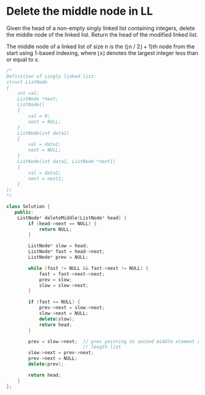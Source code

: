 # Delete the middle node in LL

Given the head of a non-empty singly linked list containing integers, delete the middle node of the linked list. Return the head of the modified linked list.

The middle node of a linked list of size n is the (⌊n / 2⌋ + 1)th node from the start using 1-based indexing, where ⌊x⌋ denotes the largest integer less than or equal to x.

```cpp
/*
Definition of singly linked list:
struct ListNode
{
    int val;
    ListNode *next;
    ListNode()
    {
        val = 0;
        next = NULL;
    }
    ListNode(int data1)
    {
        val = data1;
        next = NULL;
    }
    ListNode(int data1, ListNode *next1)
    {
        val = data1;
        next = next1;
    }
};
*/

class Solution {
   public:
    ListNode* deleteMiddle(ListNode* head) {
        if (head->next == NULL) {
            return NULL;
        }

        ListNode* slow = head;
        ListNode* fast = head->next;
        ListNode* prev = NULL;

        while (fast != NULL && fast->next != NULL) {
            fast = fast->next->next;
            prev = slow;
            slow = slow->next;
        }

        if (fast == NULL) {
            prev->next = slow->next;
            slow->next = NULL;
            delete(slow);
            return head;
        }

        prev = slow->next;  // prev pointing to second middle element of even
                            // length list
        slow->next = prev->next;
        prev->next = NULL;
        delete(prev);

        return head;
    }
};
```
